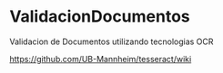 # ValidacionDocumentos
Validacion de Documentos utilizando tecnologias OCR 

https://github.com/UB-Mannheim/tesseract/wiki
